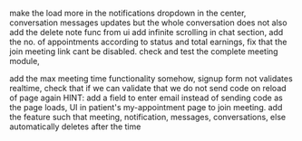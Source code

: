 make the load more in the notifications dropdown in the center,
conversation messages updates but the whole conversation does not
also add the delete note func from ui
add infinite scrolling in chat section,
add the no. of appointments according to status and total earnings,
fix that the join meeting link cant be disabled.
check and test the complete meeting module,

add the max meeting time functionality somehow,
signup form not validates realtime,
check that if we can validate that we do not send code on reload of page again HINT: add a field to enter email instead of sending code as the page loads,
UI in patient's my-appointment page to join meeting.
add the feature such that meeting, notification, messages, conversations, else automatically deletes after the time
